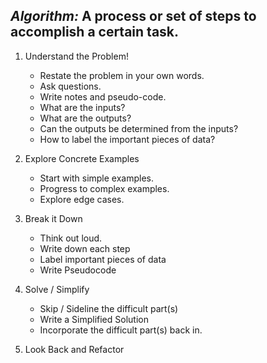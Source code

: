 ## **_Algorithm:_** A process or set of steps to accomplish a certain task.

1. Understand the Problem!

   -  Restate the problem in your own words.
   -  Ask questions.
   -  Write notes and pseudo-code.
   -  What are the inputs?
   -  What are the outputs?
   -  Can the outputs be determined from the inputs?
   -  How to label the important pieces of data?

2. Explore Concrete Examples

   -  Start with simple examples.
   -  Progress to complex examples.
   -  Explore edge cases.

3. Break it Down

   -  Think out loud.
   -  Write down each step
   -  Label important pieces of data
   -  Write Pseudocode

4. Solve / Simplify

   -  Skip / Sideline the difficult part(s)
   -  Write a Simplified Solution
   -  Incorporate the difficult part(s) back in.

5. Look Back and Refactor
